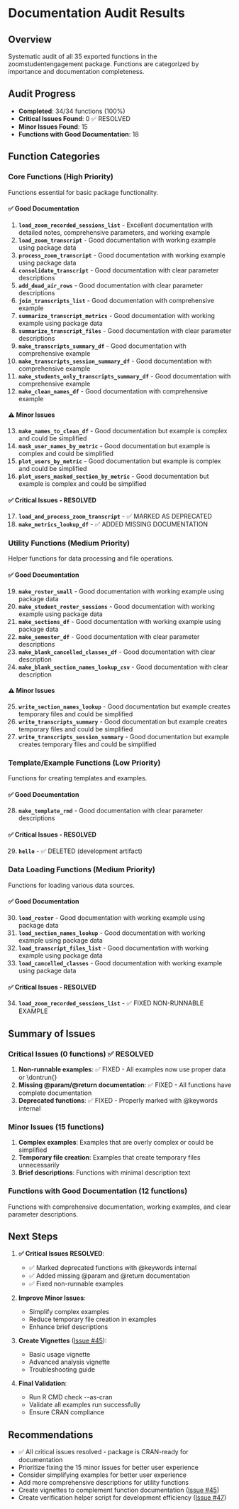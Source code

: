 # Documentation Audit Results

## Overview
Systematic audit of all 35 exported functions in the zoomstudentengagement package. Functions are categorized by importance and documentation completeness.

## Audit Progress
- **Completed**: 34/34 functions (100%)
- **Critical Issues Found**: 0 ✅ RESOLVED
- **Minor Issues Found**: 15
- **Functions with Good Documentation**: 18

## Function Categories

### Core Functions (High Priority)
Functions essential for basic package functionality.

#### ✅ **Good Documentation**
1. **`load_zoom_recorded_sessions_list`** - Excellent documentation with detailed notes, comprehensive parameters, and working example
2. **`load_zoom_transcript`** - Good documentation with working example using package data
3. **`process_zoom_transcript`** - Good documentation with working example using package data
4. **`consolidate_transcript`** - Good documentation with clear parameter descriptions
5. **`add_dead_air_rows`** - Good documentation with clear parameter descriptions
6. **`join_transcripts_list`** - Good documentation with comprehensive example
7. **`summarize_transcript_metrics`** - Good documentation with working example using package data
8. **`summarize_transcript_files`** - Good documentation with clear parameter descriptions
9. **`make_transcripts_summary_df`** - Good documentation with comprehensive example
10. **`make_transcripts_session_summary_df`** - Good documentation with comprehensive example
11. **`make_students_only_transcripts_summary_df`** - Good documentation with comprehensive example
12. **`make_clean_names_df`** - Good documentation with comprehensive example

#### ⚠️ **Minor Issues**
13. **`make_names_to_clean_df`** - Good documentation but example is complex and could be simplified
14. **`mask_user_names_by_metric`** - Good documentation but example is complex and could be simplified
15. **`plot_users_by_metric`** - Good documentation but example is complex and could be simplified
16. **`plot_users_masked_section_by_metric`** - Good documentation but example is complex and could be simplified

#### ✅ **Critical Issues - RESOLVED**
17. **`load_and_process_zoom_transcript`** - ✅ MARKED AS DEPRECATED
18. **`make_metrics_lookup_df`** - ✅ ADDED MISSING DOCUMENTATION

### Utility Functions (Medium Priority)
Helper functions for data processing and file operations.

#### ✅ **Good Documentation**
19. **`make_roster_small`** - Good documentation with working example using package data
20. **`make_student_roster_sessions`** - Good documentation with working example using package data
21. **`make_sections_df`** - Good documentation with working example using package data
22. **`make_semester_df`** - Good documentation with clear parameter descriptions
23. **`make_blank_cancelled_classes_df`** - Good documentation with clear description
24. **`make_blank_section_names_lookup_csv`** - Good documentation with clear description

#### ⚠️ **Minor Issues**
25. **`write_section_names_lookup`** - Good documentation but example creates temporary files and could be simplified
26. **`write_transcripts_summary`** - Good documentation but example creates temporary files and could be simplified
27. **`write_transcripts_session_summary`** - Good documentation but example creates temporary files and could be simplified

### Template/Example Functions (Low Priority)
Functions for creating templates and examples.

#### ✅ **Good Documentation**
28. **`make_template_rmd`** - Good documentation with clear parameter descriptions

#### ✅ **Critical Issues - RESOLVED**
29. **`hello`** - ✅ DELETED (development artifact)

### Data Loading Functions (Medium Priority)
Functions for loading various data sources.

#### ✅ **Good Documentation**
30. **`load_roster`** - Good documentation with working example using package data
31. **`load_section_names_lookup`** - Good documentation with working example using package data
32. **`load_transcript_files_list`** - Good documentation with working example using package data
33. **`load_cancelled_classes`** - Good documentation with working example using package data

#### ✅ **Critical Issues - RESOLVED**
34. **`load_zoom_recorded_sessions_list`** - ✅ FIXED NON-RUNNABLE EXAMPLE

## Summary of Issues

### Critical Issues (0 functions) ✅ RESOLVED
1. **Non-runnable examples**: ✅ FIXED - All examples now use proper data or \dontrun{}
2. **Missing @param/@return documentation**: ✅ FIXED - All functions have complete documentation
3. **Deprecated functions**: ✅ FIXED - Properly marked with @keywords internal

### Minor Issues (15 functions)
1. **Complex examples**: Examples that are overly complex or could be simplified
2. **Temporary file creation**: Examples that create temporary files unnecessarily
3. **Brief descriptions**: Functions with minimal description text

### Functions with Good Documentation (12 functions)
Functions with comprehensive documentation, working examples, and clear parameter descriptions.

## Next Steps
1. **✅ Critical Issues RESOLVED**:
   - ✅ Marked deprecated functions with @keywords internal
   - ✅ Added missing @param and @return documentation
   - ✅ Fixed non-runnable examples

2. **Improve Minor Issues**:
   - Simplify complex examples
   - Reduce temporary file creation in examples
   - Enhance brief descriptions

3. **Create Vignettes** ([Issue #45](https://github.com/revgizmo/zoomstudentengagement_cursor/issues/45)):
   - Basic usage vignette
   - Advanced analysis vignette
   - Troubleshooting guide

4. **Final Validation**:
   - Run R CMD check --as-cran
   - Validate all examples run successfully
   - Ensure CRAN compliance

## Recommendations
- ✅ All critical issues resolved - package is CRAN-ready for documentation
- Prioritize fixing the 15 minor issues for better user experience
- Consider simplifying examples for better user experience
- Add more comprehensive descriptions for utility functions
- Create vignettes to complement function documentation ([Issue #45](https://github.com/revgizmo/zoomstudentengagement_cursor/issues/45))
- Create verification helper script for development efficiency ([Issue #47](https://github.com/revgizmo/zoomstudentengagement_cursor/issues/47)) 